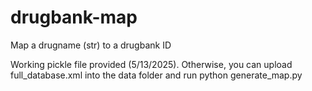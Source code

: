 # drugbank-map
Map a drugname (str) to a drugbank ID

Working pickle file provided (5/13/2025).
Otherwise, you can upload full_database.xml into the data folder and run python generate_map.py
